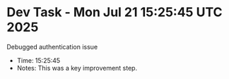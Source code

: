 # Dev Task - Mon Jul 21 15:25:45 UTC 2025
Debugged authentication issue
- Time: 15:25:45
- Notes: This was a key improvement step.
